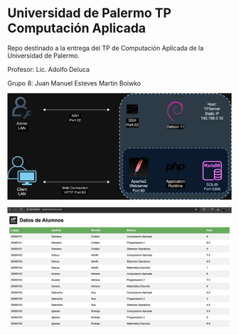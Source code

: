# Universidad de Palermo TP Computación Aplicada

Repo destinado a la entrega del TP de Computación Aplicada de la Universidad de Palermo.

Profesor: Lic. Adolfo Deluca

Grupo 8:
Juan Manuel Esteves
Martin Boiwko

![Diagrama de topología](https://github.com/jotamesteves/up-tp-comp-aplicada/blob/main/TPSERVER.jpg)

![Captura de la WebApp](https://github.com/jotamesteves/up-tp-comp-aplicada/blob/main/WebApp.png)
